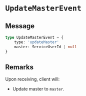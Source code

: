 # `UpdateMasterEvent`

## Message

```ts
type UpdateMasterEvent = {
    type: 'updateMaster'
    master: ServiceUserId | null
}
```

## Remarks

Upon receiving, client will:

-   Update master to `master`.
